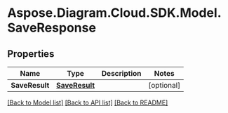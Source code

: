 # Aspose.Diagram.Cloud.SDK.Model.SaveResponse
## Properties

Name | Type | Description | Notes
------------ | ------------- | ------------- | -------------
**SaveResult** | [**SaveResult**](SaveResult.md) |  | [optional] 

[[Back to Model list]](../README.md#documentation-for-models) [[Back to API list]](../README.md#documentation-for-api-endpoints) [[Back to README]](../README.md)

